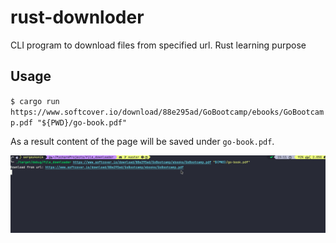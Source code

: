 # rust-downloder
CLI program to download files from specified url. Rust learning purpose

## Usage

`$ cargo run https://www.softcover.io/download/88e295ad/GoBootcamp/ebooks/GoBootcamp.pdf "${PWD}/go-book.pdf"`

As a result content of the page will be saved under `go-book.pdf`.

![downloader_showcase.gif](./img/downloader_showcase.gif)
